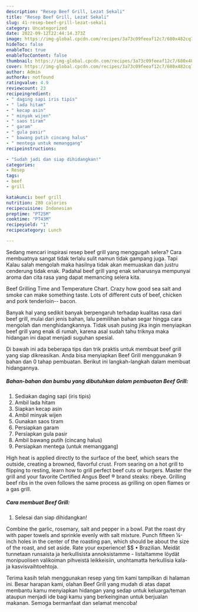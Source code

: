 ```yaml
---
description: "Resep Beef Grill, Lezat Sekali"
title: "Resep Beef Grill, Lezat Sekali"
slug: 41-resep-beef-grill-lezat-sekali
category: Uncategorized
date: 2022-09-12T22:44:14.373Z
image: https://img-global.cpcdn.com/recipes/3a73c09feeaf12c7/680x482cq70/beef-grill-foto-resep-utama.jpg
hideToc: false
enableToc: true
enableTocContent: false
thumbnail: https://img-global.cpcdn.com/recipes/3a73c09feeaf12c7/680x482cq70/beef-grill-foto-resep-utama.jpg
cover: https://img-global.cpcdn.com/recipes/3a73c09feeaf12c7/680x482cq70/beef-grill-foto-resep-utama.jpg
author: Admin
authorAv: notfound
ratingvalue: 4.9
reviewcount: 23
recipeingredient:
- " daging sapi iris tipis"
- " lada hitam"
- " kecap asin"
- " minyak wijen"
- " saos tiram"
- " garam"
- " gula pasir"
- " bawang putih cincang halus"
- " mentega untuk memanggang"
recipeinstructions:

- "Sudah jadi dan siap dihidangkan!"
categories:
- Resep
tags:
- beef
- grill

katakunci: beef grill 
nutrition: 280 calories
recipecuisine: Indonesian
preptime: "PT25M"
cooktime: "PT43M"
recipeyield: "1"
recipecategory: Lunch

---
```



Sedang mencari inspirasi resep beef grill yang menggugah selera? Cara membuatnya sangat tidak terlalu sulit namun tidak gampang juga. Tapi Kalau salah mengolah maka hasilnya tidak akan memuaskan dan justru cenderung tidak enak. Padahal beef grill yang enak seharusnya mempunyai aroma dan cita rasa yang dapat memancing selera kita.


Beef Grilling Time and Temperature Chart. Crazy how good sea salt and smoke can make something taste. Lots of different cuts of beef, chicken and pork tenderloin-- bacon.

Banyak hal yang sedikit banyak berpengaruh terhadap kualitas rasa dari beef grill, mulai dari jenis bahan, lalu pemilihan bahan segar hingga cara mengolah dan menghidangkannya. Tidak usah pusing jika ingin menyiapkan beef grill yang enak di rumah, karena asal sudah tahu triknya maka hidangan ini dapat menjadi suguhan spesial.


Di bawah ini ada beberapa tips dan trik praktis untuk membuat beef grill yang siap dikreasikan. Anda bisa menyiapkan Beef Grill menggunakan 9 bahan dan 0 tahap pembuatan. Berikut ini langkah-langkah dalam membuat hidangannya.

<!--inarticleads1-->

##### Bahan-bahan dan bumbu yang dibutuhkan dalam pembuatan Beef Grill:

1. Sediakan  daging sapi (iris tipis)
1. Ambil  lada hitam
1. Siapkan  kecap asin
1. Ambil  minyak wijen
1. Gunakan  saos tiram
1. Persiapkan  garam
1. Persiapkan  gula pasir
1. Ambil  bawang putih (cincang halus)
1. Persiapkan  mentega (untuk memanggang)


High heat is applied directly to the surface of the beef, which sears the outside, creating a browned, flavorful crust. From searing on a hot grill to flipping to resting, learn how to grill perfect beef cuts or burgers. Master the grill and your favorite Certified Angus Beef ® brand steaks: ribeye. Grilling beef ribs in the oven follows the same process as grilling on open flames or a gas grill. 

<!--inarticleads2-->

##### Cara membuat Beef Grill:


1. Selesai dan siap dihidangkan!

Combine the garlic, rosemary, salt and pepper in a bowl. Pat the roast dry with paper towels and sprinkle evenly with salt mixture. Punch fifteen ¼-inch holes in the center of the roasting pan, which should be about the size of the roast, and set aside. Rate your experience! $$ • Brazilian. Meidät tunnetaan runsaista ja herkullisista annoksistamme - listaltamme löydät monipuolisen valikoiman pihveistä leikkeisiin, unohtamatta herkullisia kala- ja kasvisvaihtoehtoja. 

Terima kasih telah menggunakan resep yang tim kami tampilkan di halaman ini. Besar harapan kami, olahan Beef Grill yang mudah di atas dapat membantu kamu menyiapkan hidangan yang sedap untuk keluarga/teman ataupun menjadi ide bagi kamu yang berkeinginan untuk berjualan makanan. Semoga bermanfaat dan selamat mencoba!
